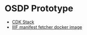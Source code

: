 
# OSDP Prototype

 - [CDK Stack](source/README.md)
 - [IIIF manifest fetcher docker image](source/iiif/README.md)